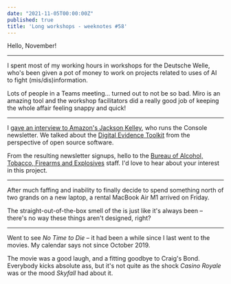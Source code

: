 ```yaml
---
date: "2021-11-05T00:00:00Z"
published: true
title: 'Long workshops - weeknotes #58'
---
```


Hello, November!

---

I spent most of my working hours in workshops for the Deutsche Welle, who's been given a pot of money to work on projects related to uses of AI to fight (mis/dis)information.

Lots of people in a Teams meeting... turned out to not be so bad. Miro is an amazing tool and the workshop facilitators did a really good job of keeping the whole affair feeling snappy and quick!

---

I [gave an interview to Amazon's Jackson Kelley](https://console.substack.com/p/console-78), who runs the Console newsletter. We talked about the [Digital Evidence Toolkit](https://digitalevidencetoolkit.org/) from the perspective of open source software.

From the resulting newsletter signups, hello to the [Bureau of Alcohol, Tobacco, Firearms and Explosives](https://www.atf.gov/) staff. I'd love to hear about your interest in this project.

---

After much faffing and inability to finally decide to spend something north of two grands on a new laptop, a rental MacBook Air M1 arrived on Friday.

The straight-out-of-the-box smell of the is just like it's always been – there's no way these things aren't designed, right?

---

Went to see _No Time to Die_ – it had been a while since I last went to the movies. My calendar says not since October 2019.

The movie was a good laugh, and a fitting goodbye to Craig's Bond. Everybody kicks absolute ass, but it's not quite as the shock _Casino Royale_ was or the mood _Skyfall_ had about it.